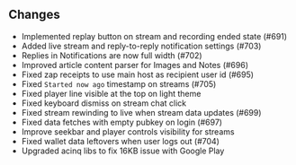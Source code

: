 ## Changes
- Implemented replay button on stream and recording ended state (#691)
- Added live stream and reply-to-reply notification settings (#703)
- Replies in Notifications are now full width (#702)
- Improved article content parser for Images and Notes (#696)
- Fixed zap receipts to use main host as recipient user id (#695)
- Fixed `Started now ago` timestamp on streams (#705)
- Fixed player line visible at the top on light theme
- Fixed keyboard dismiss on stream chat click
- Fixed stream rewinding to live when stream data updates (#699)
- Fixed data fetches with empty pubkey on login (#697)
- Improve seekbar and player controls visibility for streams
- Fixed wallet data leftovers when user logs out (#704)
- Upgraded acinq libs to fix 16KB issue with Google Play